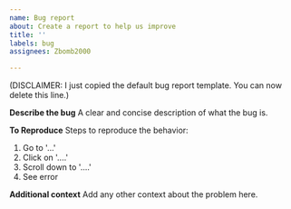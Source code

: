 ```yaml
---
name: Bug report
about: Create a report to help us improve
title: ''
labels: bug
assignees: Zbomb2000

---
```


(DISCLAIMER: I just copied the default bug report template. You can now delete this line.)

**Describe the bug**
A clear and concise description of what the bug is.

**To Reproduce**
Steps to reproduce the behavior:
1. Go to '...'
2. Click on '....'
3. Scroll down to '....'
4. See error

**Additional context**
Add any other context about the problem here.
